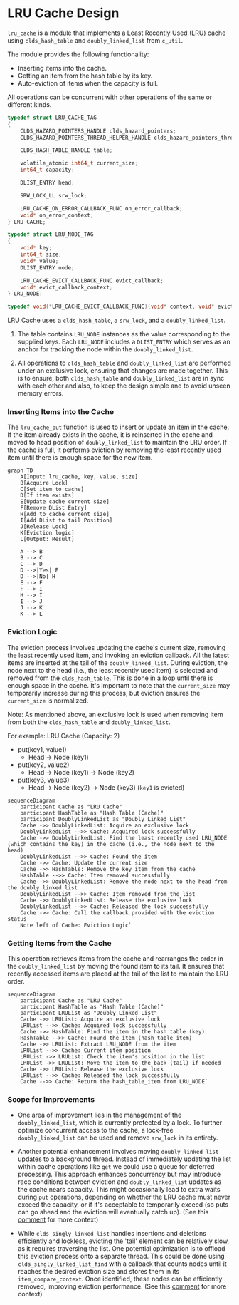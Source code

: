 
# LRU Cache Design

`lru_cache` is a module that implements a Least Recently Used (LRU) cache using `clds_hash_table` and `doubly_linked_list` from `c_util`.

The module provides the following functionality:

- Inserting items into the cache.
- Getting an item from the hash table by its key.
- Auto-eviction of items when the capacity is full.

All operations can be concurrent with other operations of the same or different kinds.

```c
typedef struct LRU_CACHE_TAG
{
    CLDS_HAZARD_POINTERS_HANDLE clds_hazard_pointers;
    CLDS_HAZARD_POINTERS_THREAD_HELPER_HANDLE clds_hazard_pointers_thread_helper;

    CLDS_HASH_TABLE_HANDLE table;

    volatile_atomic int64_t current_size;
    int64_t capacity;

    DLIST_ENTRY head;

    SRW_LOCK_LL srw_lock;

    LRU_CACHE_ON_ERROR_CALLBACK_FUNC on_error_callback;
    void* on_error_context;
} LRU_CACHE;

typedef struct LRU_NODE_TAG
{
    void* key;
    int64_t size;
    void* value;
    DLIST_ENTRY node;

    LRU_CACHE_EVICT_CALLBACK_FUNC evict_callback;
    void* evict_callback_context;
} LRU_NODE;

typedef void(*LRU_CACHE_EVICT_CALLBACK_FUNC)(void* context, void* evicted_value);

```

LRU Cache uses a `clds_hash_table`, a `srw_lock`, and a `doubly_linked_list`.

1. The table contains `LRU_NODE` instances as the value corresponding to the supplied keys. Each `LRU_NODE` includes a `DLIST_ENTRY` which serves as an anchor for tracking the node within the `doubly_linked_list`.

2. All operations to `clds_hash_table` and `doubly_linked_list` are performed under an exclusive lock, ensuring that changes are made together. 
This is to ensure, both `clds_hash_table` and `doubly_linked_list` are in sync with each other and also, to keep the design simple and to avoid unseen memory errors. 

### Inserting Items into the Cache

The `lru_cache_put` function is used to insert or update an item in the cache. If the item already exists in the cache, it is reinserted in the cache and moved to head position of `doubly_linked_list` to maintain the LRU order. 
If the cache is full, it performs eviction by removing the least recently used item until there is enough space for the new item.

```mermaid
graph TD
    A[Input: lru_cache, key, value, size]
    B[Acquire Lock]
    C[Set item to cache]
    D[If item exists]
    E[Update cache current size]
    F[Remove DList Entry]
    H[Add to cache current size]
    I[Add DList to tail Position]
    J[Release Lock]
    K[Eviction logic]
    L[Output: Result]

    A --> B
    B --> C
    C --> D
    D -->|Yes| E
    D -->|No| H
    E --> F
    F --> I
    H --> I
    I --> J
    J --> K
    K --> L

```

### Eviction Logic

The eviction process involves updating the cache's current size, removing the least recently used item, and invoking an eviction callback. All the latest items are inserted at the tail of the `doubly_linked_list`. 
During eviction, the node next to the head (i.e., the least recently used item) is selected and removed from the `clds_hash_table`. This is done in a loop until there is enough space in the cache. 
It's important to note that the `current_size` may temporarily increase during this process, but eviction ensures the `current_size` is normalized.

Note: As mentioned above, an exclusive lock is used when removing item from both the `clds_hash_table` and `doubly_linked_list`. 

For example: 
LRU Cache (Capacity: 2)
- put(key1, value1)
  - Head -> Node (key1)
- put(key2, value2)
  - Head -> Node (key1) -> Node (key2)
- put(key3, value3)
  - Head -> Node (key2) -> Node (key3) (`key1` is evicted)

```mermaid
sequenceDiagram
    participant Cache as "LRU Cache"
    participant HashTable as "Hash Table (Cache)"
    participant DoublyLinkedList as "Doubly Linked List"
    Cache ->> DoublyLinkedList: Acquire an exclusive lock
    DoublyLinkedList -->> Cache: Acquired lock successfully
    Cache ->> DoublyLinkedList: Find the least recently used LRU_NODE (which contains the key) in the cache (i.e., the node next to the head)
    DoublyLinkedList -->> Cache: Found the item
    Cache ->> Cache: Update the current size
    Cache ->> HashTable: Remove the key item from the cache
    HashTable -->> Cache: Item removed successfully
    Cache ->> DoublyLinkedList: Remove the node next to the head from the doubly linked list
    DoublyLinkedList -->> Cache: Item removed from the list
    Cache ->> DoublyLinkedList: Release the exclusive lock
    DoublyLinkedList -->> Cache: Released the lock successfully
    Cache ->> Cache: Call the callback provided with the eviction status
    Note left of Cache: Eviction Logic` 
```
### Getting Items from the Cache

This operation retrieves items from the cache and rearranges the order in the `doubly_linked_list` by moving the found item to its tail. It ensures that recently accessed items are placed at the tail of the list to maintain the LRU order.

```mermaid
sequenceDiagram
    participant Cache as "LRU Cache"
    participant HashTable as "Hash Table (Cache)"
    participant LRUList as "Doubly Linked List"    
    Cache ->> LRUList: Acquire an exclusive lock
    LRUList -->> Cache: Acquired lock successfully
    Cache ->> HashTable: Find the item in the hash table (key)
    HashTable -->> Cache: Found the item (hash_table_item)
    Cache ->> LRUList: Extract LRU_NODE from the item
    LRUList -->> Cache: Current item position
    LRUList ->> LRUList: Check the item's position in the list
    LRUList ->> LRUList: Move the item to the back (tail) if needed
    Cache ->> LRUList: Release the exclusive lock
    LRUList -->> Cache: Released the lock successfully
    Cache -->> Cache: Return the hash_table_item from LRU_NODE` 
```


### Scope for Improvements

- One area of improvement lies in the management of the `doubly_linked_list`, which is currently protected by a lock. To further optimize concurrent access to the cache, a lock-free `doubly_linked_list` can be used and remove `srw_lock` in its entirety. 


- Another potential enhancement involves moving `doubly_linked_list` updates to a background thread. Instead of immediately updating the list within cache operations like `get` we could use a queue for deferred processing. 
This approach enhances concurrency but may introduce race conditions between eviction and `doubly_linked_list` updates as the cache nears capacity. 
This might occasionally lead to extra waits during `put` operations, depending on whether the LRU cache must never exceed the capacity, or if it's acceptable to temporarily exceed 
(so puts can go ahead and the eviction will eventually catch up). (See this [comment](https://github.com/Azure/clds/pull/178#discussion_r1326092733) for more context)


- While `clds_singly_linked_list` handles insertions and deletions efficiently and lockless, evicting the 'tail' element can be relatively slow, as it requires traversing the list. One potential optimization is to offload this eviction process onto a separate thread. 
This could be done using `clds_singly_linked_list_find` with a callback that counts nodes until it reaches the desired eviction size and stores them in its `item_compare_context`. 
Once identified, these nodes can be efficiently removed, improving eviction performance. (See this [comment](https://github.com/Azure/clds/pull/178#discussion_r1326312429) for more context)
